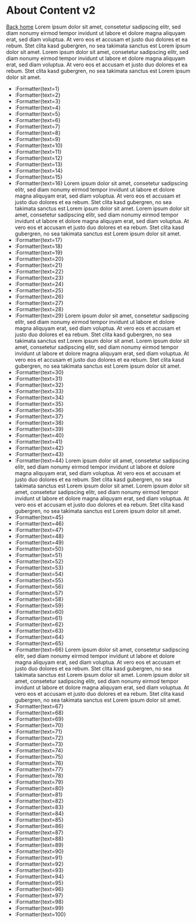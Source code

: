 # About Content v2

[Back home](/)
Lorem ipsum dolor sit amet, consetetur sadipscing elitr, sed diam nonumy eirmod tempor invidunt ut labore et dolore magna aliquyam erat, sed diam voluptua. At vero eos et accusam et justo duo dolores et ea rebum. Stet clita kasd gubergren, no sea takimata sanctus est Lorem ipsum dolor sit amet. Lorem ipsum dolor sit amet, consetetur sadipscing elitr, sed diam nonumy eirmod tempor invidunt ut labore et dolore magna aliquyam erat, sed diam voluptua. At vero eos et accusam et justo duo dolores et ea rebum. Stet clita kasd gubergren, no sea takimata sanctus est Lorem ipsum dolor sit amet.

- :Formatter{text=1}
- :Formatter{text=2}
- :Formatter{text=3}
- :Formatter{text=4}
- :Formatter{text=5}
- :Formatter{text=6}
- :Formatter{text=7}
- :Formatter{text=8}
- :Formatter{text=9}
- :Formatter{text=10}
- :Formatter{text=11}
- :Formatter{text=12}
- :Formatter{text=13}
- :Formatter{text=14}
- :Formatter{text=15}
- :Formatter{text=16}
  Lorem ipsum dolor sit amet, consetetur sadipscing elitr, sed diam nonumy eirmod tempor invidunt ut labore et dolore magna aliquyam erat, sed diam voluptua. At vero eos et accusam et justo duo dolores et ea rebum. Stet clita kasd gubergren, no sea takimata sanctus est Lorem ipsum dolor sit amet. Lorem ipsum dolor sit amet, consetetur sadipscing elitr, sed diam nonumy eirmod tempor invidunt ut labore et dolore magna aliquyam erat, sed diam voluptua. At vero eos et accusam et justo duo dolores et ea rebum. Stet clita kasd gubergren, no sea takimata sanctus est Lorem ipsum dolor sit amet.
- :Formatter{text=17}
- :Formatter{text=18}
- :Formatter{text=19}
- :Formatter{text=20}
- :Formatter{text=21}
- :Formatter{text=22}
- :Formatter{text=23}
- :Formatter{text=24}
- :Formatter{text=25}
- :Formatter{text=26}
- :Formatter{text=27}
- :Formatter{text=28}
- :Formatter{text=29}
  Lorem ipsum dolor sit amet, consetetur sadipscing elitr, sed diam nonumy eirmod tempor invidunt ut labore et dolore magna aliquyam erat, sed diam voluptua. At vero eos et accusam et justo duo dolores et ea rebum. Stet clita kasd gubergren, no sea takimata sanctus est Lorem ipsum dolor sit amet. Lorem ipsum dolor sit amet, consetetur sadipscing elitr, sed diam nonumy eirmod tempor invidunt ut labore et dolore magna aliquyam erat, sed diam voluptua. At vero eos et accusam et justo duo dolores et ea rebum. Stet clita kasd gubergren, no sea takimata sanctus est Lorem ipsum dolor sit amet.
- :Formatter{text=30}
- :Formatter{text=31}
- :Formatter{text=32}
- :Formatter{text=33}
- :Formatter{text=34}
- :Formatter{text=35}
- :Formatter{text=36}
- :Formatter{text=37}
- :Formatter{text=38}
- :Formatter{text=39}
- :Formatter{text=40}
- :Formatter{text=41}
- :Formatter{text=42}
- :Formatter{text=43}
- :Formatter{text=44}
  Lorem ipsum dolor sit amet, consetetur sadipscing elitr, sed diam nonumy eirmod tempor invidunt ut labore et dolore magna aliquyam erat, sed diam voluptua. At vero eos et accusam et justo duo dolores et ea rebum. Stet clita kasd gubergren, no sea takimata sanctus est Lorem ipsum dolor sit amet. Lorem ipsum dolor sit amet, consetetur sadipscing elitr, sed diam nonumy eirmod tempor invidunt ut labore et dolore magna aliquyam erat, sed diam voluptua. At vero eos et accusam et justo duo dolores et ea rebum. Stet clita kasd gubergren, no sea takimata sanctus est Lorem ipsum dolor sit amet.
- :Formatter{text=45}
- :Formatter{text=46}
- :Formatter{text=47}
- :Formatter{text=48}
- :Formatter{text=49}
- :Formatter{text=50}
- :Formatter{text=51}
- :Formatter{text=52}
- :Formatter{text=53}
- :Formatter{text=54}
- :Formatter{text=55}
- :Formatter{text=56}
- :Formatter{text=57}
- :Formatter{text=58}
- :Formatter{text=59}
- :Formatter{text=60}
- :Formatter{text=61}
- :Formatter{text=62}
- :Formatter{text=63}
- :Formatter{text=64}
- :Formatter{text=65}
- :Formatter{text=66}
  Lorem ipsum dolor sit amet, consetetur sadipscing elitr, sed diam nonumy eirmod tempor invidunt ut labore et dolore magna aliquyam erat, sed diam voluptua. At vero eos et accusam et justo duo dolores et ea rebum. Stet clita kasd gubergren, no sea takimata sanctus est Lorem ipsum dolor sit amet. Lorem ipsum dolor sit amet, consetetur sadipscing elitr, sed diam nonumy eirmod tempor invidunt ut labore et dolore magna aliquyam erat, sed diam voluptua. At vero eos et accusam et justo duo dolores et ea rebum. Stet clita kasd gubergren, no sea takimata sanctus est Lorem ipsum dolor sit amet.
- :Formatter{text=67}
- :Formatter{text=68}
- :Formatter{text=69}
- :Formatter{text=70}
- :Formatter{text=71}
- :Formatter{text=72}
- :Formatter{text=73}
- :Formatter{text=74}
- :Formatter{text=75}
- :Formatter{text=76}
- :Formatter{text=77}
- :Formatter{text=78}
- :Formatter{text=79}
- :Formatter{text=80}
- :Formatter{text=81}
- :Formatter{text=82}
- :Formatter{text=83}
- :Formatter{text=84}
- :Formatter{text=85}
- :Formatter{text=86}
- :Formatter{text=87}
- :Formatter{text=88}
- :Formatter{text=89}
- :Formatter{text=90}
- :Formatter{text=91}
- :Formatter{text=92}
- :Formatter{text=93}
- :Formatter{text=94}
- :Formatter{text=95}
- :Formatter{text=96}
- :Formatter{text=97}
- :Formatter{text=98}
- :Formatter{text=99}
- :Formatter{text=100}
